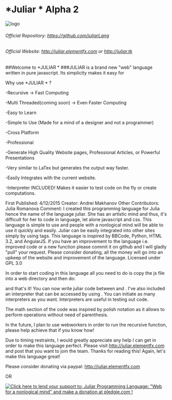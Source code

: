# *Juliar * Alpha 2
![logo](https://cloud.githubusercontent.com/assets/11934545/9560198/1641db26-4dd6-11e5-8b7d-8aaf54ca2ea1.png)

###### Official Repository: https://github.com/juliarLang
###### Official Website: http://juliar.elementfx.com or http://juliar.tk

##Welcome to *JULIAR *
###JULIAR is a brand new "web" language written in pure javascript. Its simplicity makes it easy for

Why use *JULIAR * ?

-Recursive -> Fast Computing

-Multi Threaded(coming soon) -> Even Faster Computing

-Easy to Learn

-Simple to Use (Made for a mind of a designer and not a programmer)

-Cross Platform

-Professional

-Generate High Quality Website pages, Professional Articles, or Powerful Presentations

-Very similar to LaTex but generates the output way faster.

-Easily Integrates with the current website.

-Interpreter INCLUDED! Makes it easier to test code on the fly or create computations.


First Published: 4/12/2015
Creator: Andrei Makhanov
Other Contributors: Julia Romanova
Comment:
	I created this programming language for Julia hence the name of the language juliar.
	She has an artistic mind and thus, it's difficult for her to code in language, let alone javascript and css.
	This language is simple to use and people with a nonlogical mind will be able to use it quickly and easily.
	Juliar can be easily  integrated into other sites simply by using <juliar></juliar> tags.
	This language is inspired by BBCode, Python, HTML 3.2, and AngularJS.
	If you have an improvement to the language i.e. improved code or a new function please commit it on github 
	and I will gladly "pull" your request.
	Please consider donating, all the money will go into an upkeep of the website and improvement of the language.
	Licensed under GPL 3.0
	
In order to start coding in this language all you need to do is copy the js file into a web directory and then do:

<script src="/path/to/julia"></script>
<juliar></juliar>

and that's it! You can now write juliar code between <juliar> and </juliar>.
I've also included an interpreter that can be accessed by using <ijuliar></ijuliar>. You can initiate as many interpreters as you want. Interpreters are useful in testing out code.

The math section of the code was inspired by polish notation as it allows to perform operations without need of parenthesis.

In the future, I plan to use webworkers in order to run the recursive function, please help achieve that if you know how!

Due to timing restraints, I would greatly appreciate any help I can get in order to make this language perfect. Please visit 
 http://juliar.elementfx.com and post that you want to join the team. Thanks for reading this! Again, let's make this language great!
 
 Please consider donating via paypal: http://juliar.elementfx.com
 
 OR
 
 <a href='https://pledgie.com/campaigns/28839'><img alt='Click here to lend your support to: Juliar Programming Language: &quot;Web for a nonlogical mind&quot; and make a donation at pledgie.com !' src='https://pledgie.com/campaigns/28839.png?skin_name=chrome' border='0' ></a>
